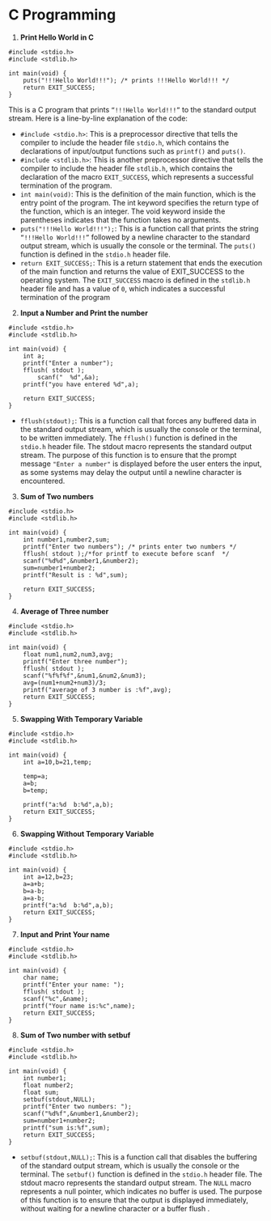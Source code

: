 # C Programming

1. **Print Hello World in C**
  
```
#include <stdio.h>
#include <stdlib.h>

int main(void) {
	puts("!!!Hello World!!!"); /* prints !!!Hello World!!! */
	return EXIT_SUCCESS;
}
```
This is a C program that prints `“!!!Hello World!!!”` to the standard output stream. Here is a line-by-line explanation of the code:

 * `#include <stdio.h>`: This is a preprocessor directive that tells the compiler to include the header file `stdio.h`, which contains the declarations of input/output functions such as `printf()` and `puts()`.
 * `#include <stdlib.h>`: This is another preprocessor directive that tells the compiler to include the header file `stdlib.h`, which contains the declaration of the macro `EXIT_SUCCESS`, which represents a successful termination of the program.
 * `int main(void)`: This is the definition of the main function, which is the entry point of the program. The int keyword specifies the return type of the function, which is an integer. The void keyword inside the parentheses indicates that the function takes no arguments.
 * `puts("!!!Hello World!!!");`: This is a function call that prints the string `“!!!Hello World!!!”` followed by a newline character to the standard output stream, which is usually the console or the terminal. The `puts()` function is defined in the `stdio.h` header file.
 * `return EXIT_SUCCESS;`: This is a return statement that ends the execution of the main function and returns the value of EXIT_SUCCESS to the operating system. The `EXIT_SUCCESS` macro is defined in the `stdlib.h` header file and has a value of `0`, which indicates a successful termination of the program

2. **Input a Number and Print the number**

```
#include <stdio.h>
#include <stdlib.h>

int main(void) {
	int a;
	printf("Enter a number");
	fflush( stdout );
		scanf("  %d",&a);
	printf("you have entered %d",a);

	return EXIT_SUCCESS;
}
```    
* `fflush(stdout);`: This is a function call that forces any buffered data in the standard output stream, which is usually the console or the terminal, to be written immediately. The `fflush()` function is defined in the `stdio.h` header file. The stdout macro represents the standard output stream. The purpose of this function is to ensure that the prompt message `"Enter a number"` is displayed before the user enters the input, as some systems may delay the output until a newline character is encountered.

3. **Sum of Two numbers**

```
#include <stdio.h>
#include <stdlib.h>

int main(void) {
	int number1,number2,sum;
	printf("Enter two numbers"); /* prints enter two numbers */
	fflush( stdout );/*for printf to execute before scanf  */
	scanf("%d%d",&number1,&number2);
	sum=number1+number2;
	printf("Result is : %d",sum);

	return EXIT_SUCCESS;
}
```

4. **Average of Three number**

```
#include <stdio.h>
#include <stdlib.h>

int main(void) {
	float num1,num2,num3,avg;
	printf("Enter three number");
	fflush( stdout );
	scanf("%f%f%f",&num1,&num2,&num3);
	avg=(num1+num2+num3)/3;
	printf("average of 3 number is :%f",avg);
	return EXIT_SUCCESS;
}
```   

5. **Swapping With Temporary Variable**

```
#include <stdio.h>
#include <stdlib.h>

int main(void) {
	int a=10,b=21,temp;

	temp=a;
	a=b;
	b=temp;

	printf("a:%d  b:%d",a,b);
	return EXIT_SUCCESS;
}
```

6. **Swapping Without Temporary Variable**

```
#include <stdio.h>
#include <stdlib.h>

int main(void) {
	int a=12,b=23;
	a=a+b;
	b=a-b;
	a=a-b;
	printf("a:%d  b:%d",a,b);
	return EXIT_SUCCESS;
}
```
   
7. **Input and Print Your name**

```
#include <stdio.h>
#include <stdlib.h>

int main(void) {
	char name;
	printf("Enter your name: ");
	fflush( stdout );
	scanf("%c",&name);
	printf("Your name is:%c",name);
	return EXIT_SUCCESS;
}
```     

8. **Sum of Two number with setbuf**

```
#include <stdio.h>
#include <stdlib.h>

int main(void) {
	int number1;
	float number2;
	float sum;
	setbuf(stdout,NULL);
	printf("Enter two numbers: ");
	scanf("%d%f",&number1,&number2);
	sum=number1+number2;
	printf("sum is:%f",sum);
	return EXIT_SUCCESS;
}
```
* `setbuf(stdout,NULL);`: This is a function call that disables the buffering of the standard output stream, which is usually the console or the terminal. The `setbuf()` function is defined in the `stdio.h` header file. The stdout macro represents the standard output stream. The `NULL` macro represents a null pointer, which indicates no buffer is used. The purpose of this function is to ensure that the output is displayed immediately, without waiting for a newline character or a buffer flush .
  
